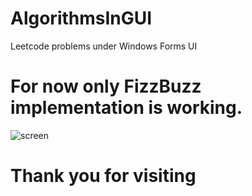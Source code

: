 # AlgorithmsInGUI
Leetcode problems under Windows Forms UI
# For now only FizzBuzz implementation is working. 
![screen](https://user-images.githubusercontent.com/43867022/213886746-38428c5d-12b5-4945-be34-66d7d545f93d.jpg)

# Thank you for visiting
